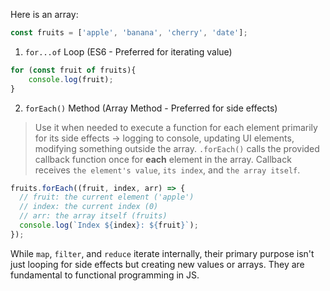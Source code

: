 Here is an array:
```javascript
const fruits = ['apple', 'banana', 'cherry', 'date'];
```

1. `for...of` Loop (ES6 - Preferred for iterating value)
```javascript
for (const fruit of fruits){
    console.log(fruit);
}
```
2. `forEach()` Method (Array Method - Preferred for side effects)
> Use it when needed to execute a function for each element primarily for its side effects -> logging to console, updating UI elements, modifying something outside the array.
> `.forEach()` calls the provided callback function once for **each** element in the array. Callback receives `the element's value`, `its index`, and `the array itself`. 
```javascript
fruits.forEach((fruit, index, arr) => {
  // fruit: the current element ('apple')
  // index: the current index (0)
  // arr: the array itself (fruits)
  console.log(`Index ${index}: ${fruit}`);
});
```

While `map`, `filter`, and `reduce` iterate internally, their primary purpose isn't just looping for side effects but creating new values or arrays. They are fundamental to functional programming in JS.
